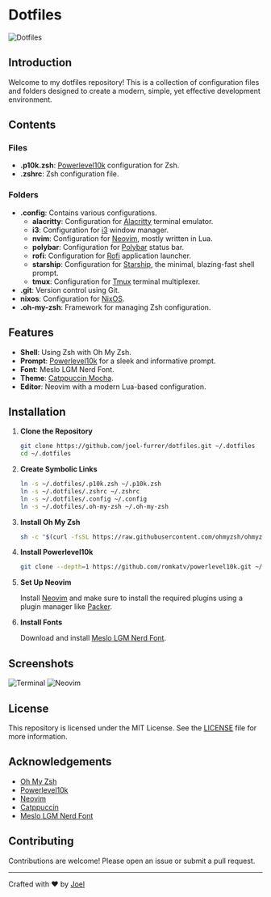 # Dotfiles

![Dotfiles](https://img.shields.io/badge/dynamic/json?color=blue&label=dotfiles&query=%24.stars&url=https://api.github.com/repos/joel-furrer/dotfiles)

## Introduction

Welcome to my dotfiles repository! This is a collection of configuration files and folders designed to create a modern, simple, yet effective development environment.

## Contents

### Files

- **.p10k.zsh**: [Powerlevel10k](https://github.com/romkatv/powerlevel10k) configuration for Zsh.
- **.zshrc**: Zsh configuration file.

### Folders

- **.config**: Contains various configurations.
  - **alacritty**: Configuration for [Alacritty](https://github.com/alacritty/alacritty) terminal emulator.
  - **i3**: Configuration for [i3](https://i3wm.org/) window manager.
  - **nvim**: Configuration for [Neovim](https://neovim.io/), mostly written in Lua.
  - **polybar**: Configuration for [Polybar](https://github.com/polybar/polybar) status bar.
  - **rofi**: Configuration for [Rofi](https://github.com/davatorium/rofi) application launcher.
  - **starship**: Configuration for [Starship](https://starship.rs/), the minimal, blazing-fast shell prompt.
  - **tmux**: Configuration for [Tmux](https://github.com/tmux/tmux) terminal multiplexer.
- **.git**: Version control using Git.
- **nixos**: Configuration for [NixOS](https://nixos.org/).
- **.oh-my-zsh**: Framework for managing Zsh configuration.

## Features

- **Shell**: Using Zsh with Oh My Zsh.
- **Prompt**: [Powerlevel10k](https://github.com/romkatv/powerlevel10k) for a sleek and informative prompt.
- **Font**: Meslo LGM Nerd Font.
- **Theme**: [Catppuccin Mocha](https://github.com/catppuccin/catppuccin).
- **Editor**: Neovim with a modern Lua-based configuration.

## Installation

1. **Clone the Repository**

    ```sh
    git clone https://github.com/joel-furrer/dotfiles.git ~/.dotfiles
    cd ~/.dotfiles
    ```

2. **Create Symbolic Links**

    ```sh
    ln -s ~/.dotfiles/.p10k.zsh ~/.p10k.zsh
    ln -s ~/.dotfiles/.zshrc ~/.zshrc
    ln -s ~/.dotfiles/.config ~/.config
    ln -s ~/.dotfiles/.oh-my-zsh ~/.oh-my-zsh
    ```

3. **Install Oh My Zsh**

    ```sh
    sh -c "$(curl -fsSL https://raw.githubusercontent.com/ohmyzsh/ohmyzsh/master/tools/install.sh)"
    ```

4. **Install Powerlevel10k**

    ```sh
    git clone --depth=1 https://github.com/romkatv/powerlevel10k.git ~/.oh-my-zsh/custom/themes/powerlevel10k
    ```

5. **Set Up Neovim**

    Install [Neovim](https://github.com/neovim/neovim/wiki/Installing-Neovim) and make sure to install the required plugins using a plugin manager like [Packer](https://github.com/wbthomason/packer.nvim).

6. **Install Fonts**

    Download and install [Meslo LGM Nerd Font](https://github.com/romkatv/powerlevel10k#meslo-nerd-font-patched-for-powerlevel10k).

## Screenshots

![Terminal](screenshots/terminal.png)
![Neovim](screenshots/nvim.png)

## License

This repository is licensed under the MIT License. See the [LICENSE](LICENSE) file for more information.

## Acknowledgements

- [Oh My Zsh](https://ohmyz.sh/)
- [Powerlevel10k](https://github.com/romkatv/powerlevel10k)
- [Neovim](https://neovim.io/)
- [Catppuccin](https://github.com/catppuccin/catppuccin)
- [Meslo LGM Nerd Font](https://github.com/romkatv/powerlevel10k#meslo-nerd-font-patched-for-powerlevel10k)

## Contributing

Contributions are welcome! Please open an issue or submit a pull request.

---

Crafted with ❤️ by [Joel](https://github.com/joel-furrer)
